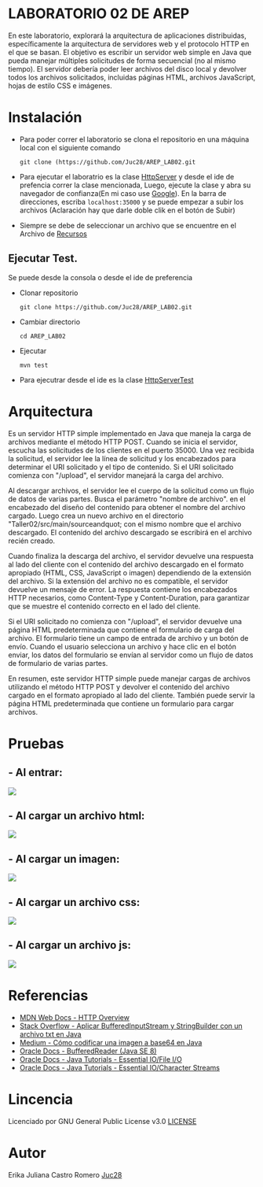 # LABORATORIO 02 DE AREP 
En este laboratorio, explorará la arquitectura de aplicaciones distribuidas, específicamente la arquitectura de servidores web y el protocolo HTTP en el que se basan. El objetivo es escribir un servidor web simple en Java que pueda manejar múltiples solicitudes de forma secuencial (no al mismo tiempo). El servidor debería poder leer archivos del disco local y devolver todos los archivos solicitados, incluidas páginas HTML, archivos JavaScript, hojas de estilo CSS e imágenes.

# Instalación 
+ Para poder correr el laboratorio se clona el repositorio en una máquina local con el siguiente comando
  
    ```
  git clone (https://github.com/Juc28/AREP_LAB02.git
    ```
  
+ Para ejecutar el laboratrio es la clase [HttpServer](https://github.com/Juc28/AREP_LAB02/blob/master/Taller02/src/main/java/edu/escuelaing/arem/ASE/app/HttpServer.java) y desde el ide de prefencia correr la clase mencionada, Luego, ejecute la clase y abra su navegador de confianza(En mi caso use [Google](https://www.google.com/?hl=es)). En la barra de direcciones, escriba  ``` localhost:35000 ``` y se puede empezar a subir los archivos (Aclaración hay que darle doble clik en el botón de Subir)
  
+ Siempre se debe de seleccionar un archivo que se encuentre en el Archivo de [Recursos](https://github.com/Juc28/AREP_LAB02/tree/master/Taller02/src/main/resource)
  
## Ejecutar Test.
Se puede desde la consola o desde el ide de preferencia 
- Clonar repositorio
   ```
  git clone https://github.com/Juc28/AREP_LAB02.git
   ```

- Cambiar directorio
  ```
  cd AREP_LAB02
  ```

- Ejecutar 
  ```
  mvn test
  ```
- Para ejecutrar desde el ide es la clase [HttpServerTest](https://github.com/Juc28/AREP_LAB02/blob/master/Taller02/src/test/java/edu/escuelaing/arem/ASE/app/HttpServerTest.java)

# Arquitectura

Es un servidor HTTP simple implementado en Java que maneja la carga de archivos mediante el método HTTP POST. Cuando se inicia el servidor, escucha las solicitudes de los clientes en el puerto 35000. Una vez recibida la solicitud, el servidor lee la línea de solicitud y los encabezados para determinar el URI solicitado y el tipo de contenido. Si el URI solicitado comienza con "/upload", el servidor manejará la carga del archivo.

Al descargar archivos, el servidor lee el cuerpo de la solicitud como un flujo de datos de varias partes. Busca el parámetro "nombre de archivo". en el encabezado del diseño del contenido para obtener el nombre del archivo cargado. Luego crea un nuevo archivo en el directorio "Taller02/src/main/sourceandquot; con el mismo nombre que el archivo descargado. El contenido del archivo descargado se escribirá en el archivo recién creado.

Cuando finaliza la descarga del archivo, el servidor devuelve una respuesta al lado del cliente con el contenido del archivo descargado en el formato apropiado (HTML, CSS, JavaScript o imagen) dependiendo de la extensión del archivo. Si la extensión del archivo no es compatible, el servidor devuelve un mensaje de error. La respuesta contiene los encabezados HTTP necesarios, como Content-Type y Content-Duration, para garantizar que se muestre el contenido correcto en el lado del cliente.

Si el URI solicitado no comienza con "/upload", el servidor devuelve una página HTML predeterminada que contiene el formulario de carga del archivo. El formulario tiene un campo de entrada de archivo y un botón de envío. Cuando el usuario selecciona un archivo y hace clic en el botón enviar, los datos del formulario se envían al servidor como un flujo de datos de formulario de varias partes.

En resumen, este servidor HTTP simple puede manejar cargas de archivos utilizando el método HTTP POST y devolver el contenido del archivo cargado en el formato apropiado al lado del cliente. También puede servir la página HTML predeterminada que contiene un formulario para cargar archivos.

# Pruebas 
## - Al entrar:
![](Taller02/src/main/resource/Prueba1.png)
## - Al cargar un archivo html:
![](Taller02/src/main/resource/Prueba2.png)
## - Al cargar un imagen:
![](Taller02/src/main/resource/Prueba3.png)
## - Al cargar un archivo css:
![](Taller02/src/main/resource/Prueba4.png)
## - Al cargar un archivo js:
![](Taller02/src/main/resource/Prueba5.png)

# Referencias 

- [MDN Web Docs - HTTP Overview](https://developer.mozilla.org/en-US/docs/Web/HTTP/Overview)
- [Stack Overflow - Aplicar BufferedInputStream y StringBuilder con un archivo txt en Java](https://es.stackoverflow.com/questions/246369/como-aplicar-bufferedinputstream-stringbuilder-con-un-archivo-txt-en-java)
- [Medium - Cómo codificar una imagen a base64 en Java](https://medium.com/@josejbocanegra/c%C3%B3mo-codificar-una-imagen-a-base64-en-java-5e8e0e2e1e3e)
- [Oracle Docs - BufferedReader (Java SE 8)](https://docs.oracle.com/javase/8/docs/api/java/io/BufferedReader.html)
- [Oracle Docs - Java Tutorials - Essential IO/File I/O](https://docs.oracle.com/javase/tutorial/essential/io/file.html)
- [Oracle Docs - Java Tutorials - Essential IO/Character Streams](https://docs.oracle.com/javase/tutorial/essential/io/charstreams.html)

# Lincencia
Licenciado por GNU General Public License v3.0 [LICENSE](https://github.com/Juc28/AREP_LAB01/blob/master/LICENSE)

# Autor 
Erika Juliana Castro Romero [Juc28](https://github.com/Juc28)
